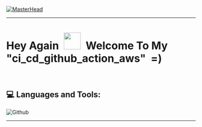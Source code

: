 [![MasterHead](https://thecloudlegion.com/images/devops.gif)](https://rishavchanda.io)

---

<p>
<h1> Hey Again &nbsp;<img src="https://raw.githubusercontent.com/MartinHeinz/MartinHeinz/master/wave.gif" height="45" width="45"/>&nbsp;&nbsp;Welcome To My "ci_cd_github_action_aws" &nbsp;=)</h1>
</p>
<br/>

## 💻 Languages and Tools:

![Github](https://img.shields.io/badge/github-235835CC.svg?style=flat&logo=github&logoColor=white&label=.)



---
